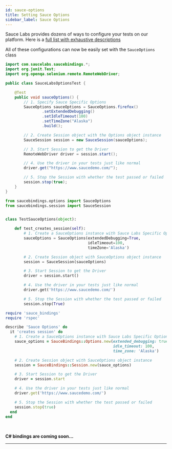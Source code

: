```yaml
---
id: sauce-options
title: Setting Sauce Options
sidebar_label: Sauce Options
---
```


Sauce Labs provides dozens of ways to configure your tests on our platform.
Here is a [full list with exhaustive descriptions](https://wiki.saucelabs.com/display/DOCS/Test+Configuration+Options)

All of these configurations can now be easily set with the `SauceOptions` class

<!--DOCUSAURUS_CODE_TABS-->
<!--Java-->

```java
import com.saucelabs.saucebindings.*;
import org.junit.Test;
import org.openqa.selenium.remote.RemoteWebDriver;

public class SauceLabsOptionsTest {

    @Test
    public void sauceOptions() {
        // 1. Specify Sauce Specific Options
        SauceOptions sauceOptions = SauceOptions.firefox()
                .setExtendedDebugging()
                .setIdleTimeout(100)
                .setTimeZone("Alaska")
                .build();

        // 2. Create Session object with the Options object instance
        SauceSession session = new SauceSession(sauceOptions);

        // 3. Start Session to get the Driver
        RemoteWebDriver driver = session.start();

        // 4. Use the driver in your tests just like normal
        driver.get("https://www.saucedemo.com/");

        // 5. Stop the Session with whether the test passed or failed
        session.stop(true);
    }
}
```

<!--Python-->
```python
from saucebindings.options import SauceOptions
from saucebindings.session import SauceSession


class TestSauceOptions(object):

    def test_creates_session(self):
        # 1. Create a SauceOptions instance with Sauce Labs Specific Options
        sauceOptions = SauceOptions(extendedDebugging=True,
                                    idleTimeout=100,
                                    timeZone='Alaska')

        # 2. Create Session object with SauceOptions object instance
        session = SauceSession(sauceOptions)

        # 3. Start Session to get the Driver
        driver = session.start()

        # 4. Use the driver in your tests just like normal
        driver.get('https://www.saucedemo.com/')

        # 5. Stop the Session with whether the test passed or failed
        session.stop(True)
```
<!--Ruby-->
```ruby
require 'sauce_bindings'
require 'rspec'

describe 'Sauce Options' do
  it 'creates session' do
    # 1. Create a SauceOptions instance with Sauce Labs Specific Options
    sauce_options = SauceBindings::Options.new(extended_debugging: true,
                                               idle_timeout: 100,
                                               time_zone: 'Alaska')

    # 2. Create Session object with SauceOptions object instance
    session = SauceBindings::Session.new(sauce_options)

    # 3. Start Session to get the Driver
    driver = session.start

    # 4. Use the driver in your tests just like normal
    driver.get('https://www.saucedemo.com/')

    # 5. Stop the Session with whether the test passed or failed
    session.stop(true)
  end
end
```
<!--C#-->
<br />

**C# bindings are coming soon...**

<!--END_DOCUSAURUS_CODE_TABS-->

___
